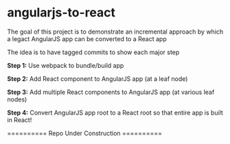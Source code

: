 # angularjs-to-react

The goal of this project is to demonstrate an incremental approach by which a legact AngularJS app can be converted to a React app

The idea is to have tagged commits to show each major step

**Step 1:** Use webpack to bundle/build app

**Step 2:** Add React component to AngularJS app (at a leaf node)

**Step 3:** Add multiple React components to AngularJS app (at various leaf nodes)

**Step 4:** Convert AngularJS app root to a React root so that entire app is built in React!

========== Repo Under Construction ==========
